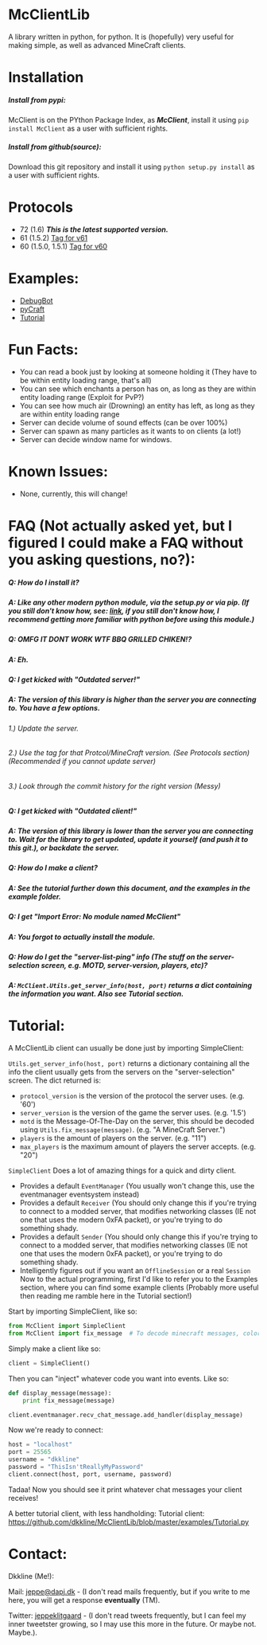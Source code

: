 McClientLib
===========

A library written in python, for python. It is (hopefully) very useful for making simple, as well as advanced MineCraft clients.

Installation
=====
##### Install from ___pypi___:
McClient is on the PYthon Package Index, as ___McClient___, install it using `pip install McClient` as a user with sufficient rights.

##### Install from ___github(source)___:
Download this git repository and install it using `python setup.py install` as a user with sufficient rights.

Protocols
=====
* 72 (1.6) ___This is the latest supported version.___
* 61 (1.5.2) [Tag for v61](https://github.com/dkkline/McClientLib/tree/0.4.2)
* 60 (1.5.0, 1.5.1) [Tag for v60](https://github.com/dkkline/McClientLib/tree/0.4.1)

Examples:
=====
* [DebugBot](https://github.com/dkkline/McClientLib/blob/master/examples/DebugBot.py)
* [pyCraft](https://github.com/dkkline/pyCraft)
* [Tutorial](https://github.com/dkkline/McClientLib/blob/master/examples/Tutorial.py)

Fun Facts:
=====
* You can read a book just by looking at someone holding it (They have to be within entity loading range, that's all)
* You can see which enchants a person has on, as long as they are within entity loading range (Exploit for PvP?)
* You can see how much air (Drowning) an entity has left, as long as they are within entity loading range
* Server can decide volume of sound effects (can be over 100%)
* Server can spawn as many particles as it wants to on clients (a lot!)
* Server can decide window name for windows.

Known Issues:
=====
* None, currently, this will change!

FAQ (Not actually asked yet, but I figured I could make a FAQ without you asking questions, no?):
=====
##### Q: How do I install it?
##### A: Like any other modern python module, via the setup.py or via pip. (If you still don't know how, see: [link](http://docs.python.org/2/install/), if you still don't know how, I recommend getting more familiar with python before using this module.)

##### Q: OMFG IT DONT WORK WTF BBQ GRILLED CHIKEN!?
##### A: Eh.

##### Q: I get kicked with "Outdated server!"
##### A: The version of this library is higher than the server you are connecting to. You have a few options.
###### 1.) Update the server.
###### 2.) Use the tag for that Protcol/MineCraft version. (See Protocols section) (Recommended if you cannot update server)
###### 3.) Look through the commit history for the right version (Messy)

##### Q: I get kicked with "Outdated client!"
##### A: The version of this library is lower than the server you are connecting to. Wait for the library to get updated, update it yourself (and push it to this git.), or backdate the server.

##### Q: How do I make a client?
##### A: See the tutorial further down this document, and the examples in the example folder.

##### Q: I get "Import Error: No module named McClient"
##### A: You forgot to actually install the module.

##### Q: How do I get the "server-list-ping" info (The stuff on the server-selection screen, e.g. MOTD, server-version, players, etc)?
##### A: `McClient.Utils.get_server_info(host, port)` returns a dict containing the information you want. Also see Tutorial section.

Tutorial:
=====
A McClientLib client can usually be done just by importing SimpleClient:

`Utils.get_server_info(host, port)` returns a dictionary containing all the info the client usually gets from the servers on the "server-selection" screen. The dict returned is:
* `protocol_version` is the version of the protocol the server uses. (e.g. '60')
* `server_version` is the version of the game the server uses. (e.g. '1.5')
* `motd` is the Message-Of-The-Day on the server, this should be decoded using `Utils.fix_message(message)`. (e.g. "A MineCraft Server.")
* `players` is the amount of players on the server. (e.g. "11")
* `max_players` is the maximum amount of players the server accepts. (e.g. "20")

`SimpleClient` Does a lot of amazing things for a quick and dirty client.
* Provides a default `EventManager` (You usually won't change this, use the eventmanager eventsystem instead)
* Provides a default `Receiver` (You should only change this if you're trying to connect to a modded server, that modifies networking classes (IE not one that uses the modern 0xFA packet), or you're trying to do something shady.
* Provides a default `Sender` (You should only change this if you're trying to connect to a modded server, that modifies networking classes (IE not one that uses the modern 0xFA packet), or you're trying to do something shady.
* Intelligently figures out if you want an `OfflineSession` or a real `Session`
Now to the actual programming, first I'd like to refer you to the Examples section, where you can find some example clients (Probably more useful then reading me ramble here in the Tutorial section!)

Start by importing SimpleClient, like so:
```python
from McClient import SimpleClient
from McClient import fix_message  # To decode minecraft messages, colors etc.
```

Simply make a client like so:
```python
client = SimpleClient()
```

Then you can "inject" whatever code you want into events. Like so:
```python
def display_message(message):
    print fix_message(message)

client.eventmanager.recv_chat_message.add_handler(display_message)
```

Now we're ready to connect:
```python
host = "localhost"
port = 25565
username = "dkkline"
password = "ThisIsn'tReallyMyPassword"
client.connect(host, port, username, password)
```
Tadaa! Now you should see it print whatever chat messages your client receives!

A better tutorial client, with less handholding:
Tutorial client: https://github.com/dkkline/McClientLib/blob/master/examples/Tutorial.py

Contact:
========
Dkkline (Me!):

Mail:       [jeppe@dapj.dk](mailto:jeppe@dapj.dk) - (I don't read mails frequently, but if you write to me here, you will get a response __eventually__ (TM).

Twitter:    [jeppeklitgaard](https://twitter.com/jeppeklitgaard) - (I don't read tweets frequently, but I can feel my inner tweetster growing, so I may use this more in the future. Or maybe not. Maybe.).
